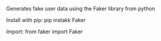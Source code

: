 Generates fake user data using the Faker library from python

Install with pip:
pip instakk Faker

Import:
from faker import Faker

